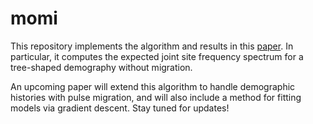 # momi

This repository implements the algorithm and results in this [paper](http://arxiv.org/abs/1503.01133).
In particular, it computes the expected joint site frequency spectrum for a tree-shaped demography without migration.

An upcoming paper will extend this algorithm to handle demographic histories with pulse migration, and
will also include a method for fitting models via gradient descent.
Stay tuned for updates!